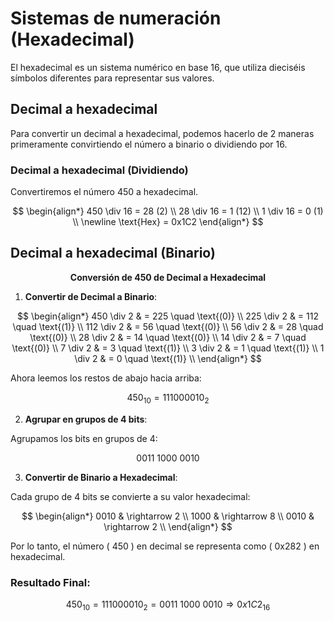 # Sistemas de numeración (Hexadecimal)

El hexadecimal es un sistema numérico en base 16, que utiliza dieciséis símbolos diferentes para representar sus valores.

## Decimal a hexadecimal
Para convertir un decimal a hexadecimal, podemos hacerlo de 2 maneras primeramente convirtiendo el número a binario o dividiendo por 16.

### Decimal a hexadecimal (Dividiendo)
Convertiremos el número 450 a hexadecimal.

$$
\begin{align*}
450 \div 16 = 28 (2) \\
28 \div 16 = 1 (12) \\
1 \div 16 = 0 (1) \\
\newline
\text{Hex} = 0x1C2
\end{align*}
$$

## Decimal a hexadecimal (Binario)
$$
\textbf{Conversión de 450 de Decimal a Hexadecimal}
$$

1. **Convertir de Decimal a Binario**:

$$
\begin{align*}
450 \div 2 & = 225 \quad \text{(0)} \\
225 \div 2 & = 112 \quad \text{(1)} \\
112 \div 2 & = 56 \quad \text{(0)} \\
56 \div 2 & = 28 \quad \text{(0)} \\
28 \div 2 & = 14 \quad \text{(0)} \\
14 \div 2 & = 7 \quad \text{(0)} \\
7 \div 2 & = 3 \quad \text{(1)} \\
3 \div 2 & = 1 \quad \text{(1)} \\
1 \div 2 & = 0 \quad \text{(1)} \\
\end{align*}
$$

Ahora leemos los restos de abajo hacia arriba:

$$
450_{10} = 111000010_2
$$

2. **Agrupar en grupos de 4 bits**:

Agrupamos los bits en grupos de 4:

$$
0011\ 1000\ 0010
$$

3. **Convertir de Binario a Hexadecimal**:

Cada grupo de 4 bits se convierte a su valor hexadecimal:

$$
\begin{align*}
0010 & \rightarrow 2 \\
1000 & \rightarrow 8 \\
0010 & \rightarrow 2 \\
\end{align*}
$$


Por lo tanto, el número \( 450 \) en decimal se representa como \( 0x282 \) en hexadecimal.

### Resultado Final:

$$
450_{10} = 111000010_2 = 0011\ 1000\ 0010 \Rightarrow 0x1C2_{16}
$$